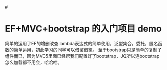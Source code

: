 #<h1> EF+MVC+bootstrap 的入门项目 demo</h1>
<p>简单的运用了EF的增删改查
lambda表达式的简单使用，泛型集合，委托，匿名函数的简单运用，初此学习的同学可以借鉴借鉴。
至于bootstrap只是简单的复制了组件而已，因为MVC5里面已经帮我们配置好了bootstrap，JQ所以连bootstrap怎么加载都不用会，哈哈哈。</p>
